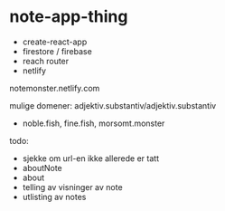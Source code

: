 # note-app-thing

* create-react-app
* firestore / firebase
* reach router
* netlify

notemonster.netlify.com

mulige domener: 
adjektiv.substantiv/adjektiv.substantiv
* noble.fish, fine.fish, 
morsomt.monster

todo:
* sjekke om url-en ikke allerede er tatt
* aboutNote
* about
* telling av visninger av note
* utlisting av notes